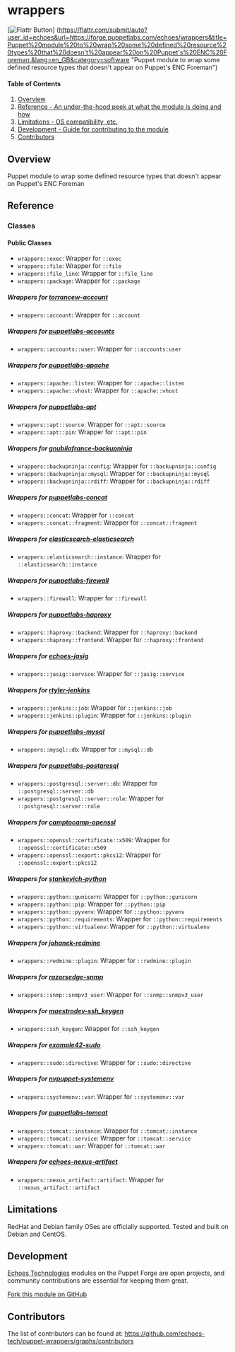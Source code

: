 # wrappers

[![Flattr Button](https://api.flattr.com/button/flattr-badge-large.png "Flattr This!")]
(https://flattr.com/submit/auto?user_id=echoes&url=https://forge.puppetlabs.com/echoes/wrappers&title=Puppet%20module%20to%20wrap%20some%20defined%20resource%20types%20that%20doesn't%20appear%20on%20Puppet's%20ENC%20Foreman.&lang=en_GB&category=software "Puppet module to wrap some defined resource types that doesn't appear on Puppet's ENC Foreman")

#### Table of Contents

1. [Overview](#overview)
2. [Reference - An under-the-hood peek at what the module is doing and how](#reference)
3. [Limitations - OS compatibility, etc.](#limitations)
4. [Development - Guide for contributing to the module](#development)
5. [Contributors](#contributors)

## Overview

Puppet module to wrap some defined resource types that doesn't appear on Puppet's ENC Foreman

## Reference

### Classes

#### Public Classes

* ```wrappers::exec```:      Wrapper for ```::exec```
* ```wrappers::file```:      Wrapper for ```::file```
* ```wrappers::file_line```: Wrapper for ```::file_line```
* ```wrappers::package```:   Wrapper for ```::package```

##### Wrappers for [torrancew-account](https://forge.puppetlabs.com/torrancew/account)

* ```wrappers::account```: Wrapper for ```::account```

##### Wrappers for [puppetlabs-accounts](https://forge.puppetlabs.com/puppetlabs/accounts)

* ```wrappers::accounts::user```: Wrapper for ```::accounts:user```

##### Wrappers for [puppetlabs-apache](https://forge.puppetlabs.com/puppetlabs/apache)

* ```wrappers::apache::listen```: Wrapper for ```::apache::listen```
* ```wrappers::apache::vhost```: Wrapper for ```::apache::vhost```

##### Wrappers for [puppetlabs-apt](https://forge.puppetlabs.com/puppetlabs/apt)

* ```wrappers::apt::source```: Wrapper for ```::apt::source```
* ```wrappers::apt::pin```:    Wrapper for ```::apt::pin```

##### Wrappers for [gnubilafrance-backupninja](https://forge.puppetlabs.com/gnubilafrance/backupninja)

* ```wrappers::backupninja::config```: Wrapper for ```::backupninja::config```
* ```wrappers::backupninja::mysql```:  Wrapper for ```::backupninja::mysql```
* ```wrappers::backupninja::rdiff```:  Wrapper for ```::backupninja::rdiff```

##### Wrappers for [puppetlabs-concat](https://forge.puppetlabs.com/puppetlabs/concat)

* ```wrappers::concat```:           Wrapper for ```::concat```
* ```wrappers::concat::fragment```: Wrapper for ```::concat::fragment```

##### Wrappers for [elasticsearch-elasticsearch](https://forge.puppet.com/elasticsearch/elasticsearch)

* ```wrappers::elasticsearch::instance```: Wrapper for ```::elasticsearch::instance```

##### Wrappers for [puppetlabs-firewall](https://forge.puppetlabs.com/puppetlabs/firewall)

* ```wrappers::firewall```: Wrapper for ```::firewall```

##### Wrappers for [puppetlabs-haproxy](https://forge.puppetlabs.com/puppetlabs/haproxy)

* ```wrappers::haproxy::backend```:  Wrapper for ```::haproxy::backend```
* ```wrappers::haproxy::frontend```: Wrapper for ```::haproxy::frontend```

##### Wrappers for [echoes-jasig](https://github.com/echoes-tech/puppet-jasig)

* ```wrappers::jasig::service```: Wrapper for ```::jasig::service```

##### Wrappers for [rtyler-jenkins](https://forge.puppetlabs.com/rtyler/jenkins)

* ```wrappers::jenkins::job```:    Wrapper for ```::jenkins::job```
* ```wrappers::jenkins::plugin```: Wrapper for ```::jenkins::plugin```

##### Wrappers for [puppetlabs-mysql](https://forge.puppetlabs.com/puppetlabs/mysql)

* ```wrappers::mysql::db```: Wrapper for ```::mysql::db```

##### Wrappers for [puppetlabs-postgresql](https://forge.puppetlabs.com/puppetlabs/postgresql)

* ```wrappers::postgresql::server::db```:   Wrapper for ```::postgresql::server::db```
* ```wrappers::postgresql::server::role```: Wrapper for ```::postgresql::server::role```

##### Wrappers for [camptocamp-openssl](https://forge.puppetlabs.com/camptocamp/openssl)

* ```wrappers::openssl::certificate::x509```: Wrapper for ```::openssl::certificate::x509```
* ```wrappers::openssl::export::pkcs12```:    Wrapper for ```::openssl::export::pkcs12```

##### Wrappers for [stankevich-python](https://forge.puppetlabs.com/stankevich/python)

* ```wrappers::python::gunicorn```:     Wrapper for ```::python::gunicorn```
* ```wrappers::python::pip```:          Wrapper for ```::python::pip```
* ```wrappers::python::pyvenv```:       Wrapper for ```::python::pyvenv```
* ```wrappers::python::requirements```: Wrapper for ```::python::requirements```
* ```wrappers::python::virtualenv```:   Wrapper for ```::python::virtualenv```

##### Wrappers for [johanek-redmine](https://forge.puppetlabs.com/johanek/redmine)

* ```wrappers::redmine::plugin```: Wrapper for ```::redmine::plugin```

##### Wrappers for [razorsedge-snmp](https://forge.puppetlabs.com/razorsedge/snmp)

* ```wrappers::snmp::snmpv3_user```: Wrapper for ```::snmp::snmpv3_user```

##### Wrappers for [maestrodev-ssh_keygen](https://forge.puppetlabs.com/maestrodev/ssh_keygen)

* ```wrappers::ssh_keygen```: Wrapper for ```::ssh_keygen```

##### Wrappers for [example42-sudo](https://forge.puppetlabs.com/example42/sudo)

* ```wrappers::sudo::directive```: Wrapper for ```::sudo::directive```

##### Wrappers for [nvpuppet-systemenv](https://forge.puppetlabs.com/nvpuppet/systemenv)

* ```wrappers::systemenv::var```: Wrapper for ```::systemenv::var```

##### Wrappers for [puppetlabs-tomcat](https://forge.puppetlabs.com/puppetlabs/tomcat)

* ```wrappers::tomcat::instance```: Wrapper for ```::tomcat::instance```
* ```wrappers::tomcat::service```:  Wrapper for ```::tomcat::service```
* ```wrappers::tomcat::war```:      Wrapper for ```::tomcat::war```

##### Wrappers for [echoes-nexus-artifact](https://github.com/echoes-tech/puppet-nexus-artifact)

* ```wrappers::nexus_artifact::artifact```: Wrapper for ```::nexus_artifact::artifact```

## Limitations

RedHat and Debian family OSes are officially supported. Tested and built on Debian and CentOS.

## Development

[Echoes Technologies](https://echoes.fr) modules on the Puppet Forge are open projects, and community contributions are essential for keeping them great.

[Fork this module on GitHub](https://github.com/echoes-tech/puppet-wrappers/fork)

## Contributors

The list of contributors can be found at: https://github.com/echoes-tech/puppet-wrappers/graphs/contributors
